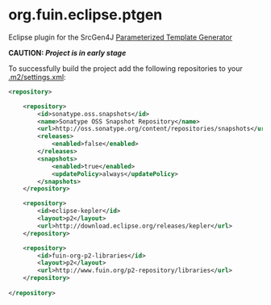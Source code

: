 org.fuin.eclipse.ptgen
======================

Eclipse plugin for the SrcGen4J [Parameterized Template Generator](https://github.com/fuinorg/srcgen4j-core/tree/master/src/main/java/org/fuin/srcgen4j/core/velocity "Parameterized Template Generator")

__CAUTION: *Project is in early stage*__

To successfully build the project add the following repositories to your [.m2/settings.xml](http://maven.apache.org/settings.html "Maven Settings"):

```xml
<repository>

	<repository>
	    <id>sonatype.oss.snapshots</id>
	    <name>Sonatype OSS Snapshot Repository</name>
	    <url>http://oss.sonatype.org/content/repositories/snapshots</url>
	    <releases>
	        <enabled>false</enabled>
	    </releases>
	    <snapshots>
	        <enabled>true</enabled>
			<updatePolicy>always</updatePolicy>
	    </snapshots>
	</repository>

    <repository>
        <id>eclipse-kepler</id>
        <layout>p2</layout>
        <url>http://download.eclipse.org/releases/kepler</url>
    </repository>

    <repository>
        <id>fuin-org-p2-libraries</id>
        <layout>p2</layout>
        <url>http://www.fuin.org/p2-repository/libraries</url>
    </repository>
    
</repository>
```
